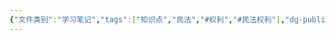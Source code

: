 ```yaml
---
{"文件类别":"学习笔记","tags":["知识点","民法","#权利","#民法权利"],"dg-publish":true,"permalink":"/学习笔记studyup/民法总论/生命权/","dgPassFrontmatter":true,"created":"2024-10-24T22:09:04.121+08:00","updated":"2024-11-01T14:31:58.789+08:00"}
---
```


